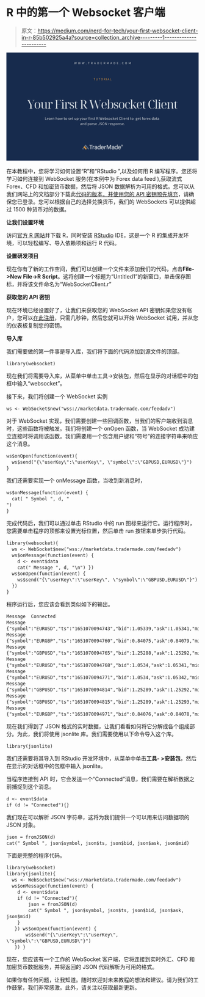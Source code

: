 # R 中的第一个 Websocket 客户端

> 原文：<https://medium.com/nerd-for-tech/your-first-websocket-client-in-r-85b502925a4a?source=collection_archive---------1----------------------->

![](img/d4530038d137d9b02d7752db90a29ab0.png)

在本教程中，您将学习如何设置“R”和“RStudio ”,以及如何用 R 编写程序。您还将学习如何连接到 WebSocket 服务(在本例中为 Forex data feed ),获取流式 Forex、CFD 和加密货币数据，然后将 JSON 数据解析为可用的格式。您可以从我们网站上的文档部分下载此[代码的版本，并使用您的 API 密钥预先填充](https://tradermade.com/docs/streaming-data-api#wsR)，请确保您已登录。您可以根据自己的选择兑换货币，我们的 WebSockets 可以提供超过 1500 种货币对的数据。

**让我们设置环境**

访问[官方 R 网站](https://cran.rstudio.com/)并下载 R，同时安装 [RStudio](https://www.rstudio.com/products/rstudio/) IDE，这是一个 R 的集成开发环境，可以轻松编写、导入依赖项和运行 R 代码。

**设置研发项目**

现在你有了新的工作空间，我们可以创建一个文件来添加我们的代码，点击**File->New File->R Script**。这将创建一个标题为“Untitled1”的新窗口，单击保存图标，并将该文件命名为“WebSocketClient.r”

**获取您的 API 密钥**

现在环境已经设置好了，让我们来获取您的 WebSocket API 密钥如果您没有帐户，您可以[在此注册](https://tradermade.com/signup)，只需几秒钟，然后您就可以开始 WebSocket 试用，并从您的仪表板复制您的密钥。

**导入库**

我们需要做的第一件事是导入库，我们将下面的代码添加到源文件的顶部。

```
library(websocket)
```

现在我们将需要导入库，从菜单中单击工具->安装包，然后在显示的对话框中的包框中输入“websocket”。

接下来，我们将创建一个 WebSocket 实例

```
ws <- WebSocket$new("wss://marketdata.tradermade.com/feedadv")
```

对于 WebSocket 实现，我们需要创建一些回调函数，当我们的客户端收到消息时，这些函数将被触发。我们将创建一个 onOpen 函数，当 WebSocket 成功建立连接时将调用该函数。我们需要用一个包含用户键和“符号”的连接字符串来响应这个消息。

```
ws$onOpen(function(event){
  ws$send("{\"userKey\":\"userKey\", \"symbol\":\"GBPUSD,EURUSD\"}")
}
```

我们还需要实现一个 onMessage 函数，当收到新消息时，

```
ws$onMessage(function(event) {
  cat( " Symbol ", d, "
")
}
```

完成代码后，我们可以通过单击 RStudio 中的 run 图标来运行它。运行程序时，您需要单击程序的顶部来设置光标位置，然后单击 run 按钮来单步执行代码。

```
library(websocket){
  ws <- WebSocket$new("wss://marketdata.tradermade.com/feedadv")
  ws$onMessage(function(event) {
    d <- event$data   
    cat(" Message ", d, "\n") })
  ws$onOpen(function(event) {
    ws$send("{\"userKey\":\"userKey\", \"symbol\":\"GBPUSD,EURUSD\"}")
  })
}
```

程序运行后，您应该会看到类似如下的输出。

```
Message  Connected 
Message  {"symbol":"EURUSD","ts":"1651070094743","bid":1.05339,"ask":1.05341,"mid":1.0534} 
Message  {"symbol":"EURGBP","ts":"1651070094760","bid":0.84075,"ask":0.84079,"mid":0.84077} 
Message  {"symbol":"GBPUSD","ts":"1651070094765","bid":1.25288,"ask":1.25292,"mid":1.2529} 
Message  {"symbol":"EURUSD","ts":"1651070094768","bid":1.0534,"ask":1.05341,"mid":1.053405} 
Message  {"symbol":"EURUSD","ts":"1651070094771","bid":1.0534,"ask":1.05342,"mid":1.05341} 
Message  {"symbol":"GBPUSD","ts":"1651070094814","bid":1.25289,"ask":1.25292,"mid":1.252905} 
Message  {"symbol":"GBPUSD","ts":"1651070094815","bid":1.25289,"ask":1.25293,"mid":1.25291} 
Message  {"symbol":"EURGBP","ts":"1651070094971","bid":0.84076,"ask":0.84078,"mid":0.84077}
```

现在我们得到了 JSON 格式的实时数据，让我们看看如何将它分解成各个组成部分。为此，我们将使用 jsonlite 库。我们需要使用以下命令导入这个库。

```
library(jsonlite)
```

我们还需要将其导入到 RStudio 开发环境中，从菜单中单击**工具- >安装包**，然后在显示的对话框中的包框中输入 jsonlite。

当程序连接到 API 时，它会发送一个“Connected”消息，我们需要在解析数据之前捕捉到这个消息。

```
d <- event$data
if (d != "Connected"){}
```

我们现在可以解析 JSON 字符串，这将为我们提供一个可以用来访问数据项的 JSON 对象。

```
json = fromJSON(d)
cat(" Symbol ", json$symbol, json$ts, json$bid, json$ask, json$mid)
```

下面是完整的程序代码。

```
library(websocket)
library(jsonlite){
  ws <- WebSocket$new("wss://marketdata.tradermade.com/feedadv")
  ws$onMessage(function(event) {
    d <- event$data
    if (d != "Connected"){
        json = fromJSON(d)
        cat(" Symbol ", json$symbol, json$ts, json$bid, json$ask, json$mid)
    }
   }) ws$onOpen(function(event) {
       ws$send("{\"userKey\":\"userKey\", \"symbol\":\"GBPUSD,EURUSD\"}")
   }) }
```

现在，您应该有一个工作的 WebSocket 客户端，它将连接到实时外汇、CFD 和加密货币数据服务，并将返回的 JSON 代码解析为可用的格式。

如果你有任何问题，让我知道。随时欢迎对未来教程的想法和建议。请为我们的工作鼓掌，我们非常感激。此外，请关注以获取最新更新。